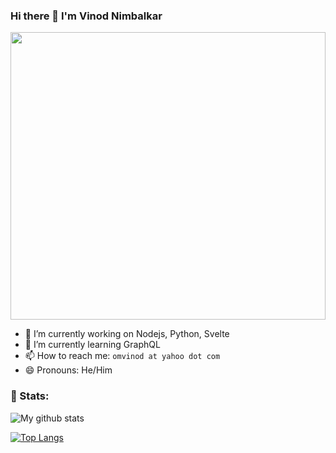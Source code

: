 ### Hi there 👋 I'm Vinod Nimbalkar
<img src="https://vimgif.vercel.app/api" rel="noreferrer noopener" width="100%" height="460px"/>

<!--
**vinodnimbalkar/vinodnimbalkar** is a ✨ _special_ ✨ repository because its `README.md` (this file) appears on your GitHub profile.

Here are some ideas to get you started:

- 🔭 I’m currently working on Nodejs, Python, Svelte
- 🌱 I’m currently learning GraphQL
- 👯 I’m looking to collaborate on 
- 🤔 I’m looking for help with ...
- 💬 Ask me about ...
- 😄 Pronouns: He/Him
- ⚡ Fun fact: ...
-->

- 🔭 I’m currently working on Nodejs, Python, Svelte
- 🌱 I’m currently learning GraphQL
- 📫 How to reach me: `omvinod at yahoo dot com`
- 😄 Pronouns: He/Him

### 📶 Stats:
![My github stats](https://github-readme-stats.vercel.app/api?username=vinodnimbalkar&show_icons=true&theme=dracula&count_private=true)

[![Top Langs](https://github-readme-stats.vercel.app/api/top-langs/?username=vinodnimbalkar&theme=dracula&layout=compact)](https://github.com/anuraghazra/github-readme-stats)
